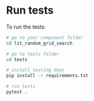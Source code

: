 # Run tests

To run the tests:

```bash
# go to your component folder
cd lit_random_grid_search

# go to tests folder
cd tests

# install testing deps
pip install -r requirements.txt

# run tests
pytest .
```
